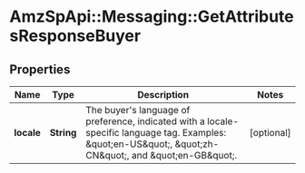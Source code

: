 # AmzSpApi::Messaging::GetAttributesResponseBuyer

## Properties
Name | Type | Description | Notes
------------ | ------------- | ------------- | -------------
**locale** | **String** | The buyer&#x27;s language of preference, indicated with a locale-specific language tag. Examples: \&quot;en-US\&quot;, \&quot;zh-CN\&quot;, and \&quot;en-GB\&quot;. | [optional] 

